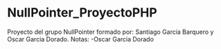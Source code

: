 # NullPointer_ProyectoPHP
Proyecto del grupo NullPointer formado por: Santiago Garcia Barquero y Oscar Garcia Dorado.
Notas:
-Oscar Garcia Dorado
